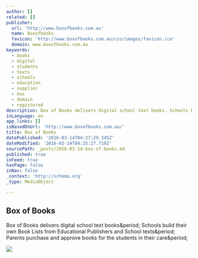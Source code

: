 ```yaml
---
author: []
related: []
publisher:
  url: 'http://www.boxofbooks.com.au'
  name: Boxofbooks
  favicon: 'http://www.boxofbooks.com.au/css/images/favicon.ico'
  domain: www.boxofbooks.com.au
keywords:
  - books
  - digital
  - students
  - texts
  - schools
  - education
  - supplier
  - box
  - domain
  - registered
description: Box of Books delivers digital school text books. Schools build their own Book Lists from Educational Publishers and School texts. Parents purchase and approve books for the students in their care.
inLanguage: en
app_links: []
isBasedOnUrl: 'http://www.boxofbooks.com.au/'
title: Box of Books
datePublished: '2016-03-14T04:27:29.345Z'
dateModified: '2016-03-14T04:25:27.719Z'
sourcePath: _posts/2016-03-14-box-of-books.md
published: true
inFeed: true
hasPage: false
inNav: false
_context: 'http://schema.org'
_type: MediaObject

---
```

<article style=""><h1>Box of Books</h1><p>Box of Books delivers digital school text books&amp;period; Schools build their own Book Lists from Educational Publishers and School texts&amp;period; Parents purchase and approve books for the students in their care&amp;period;</p><img src="http://www.boxofbooks.com.au/images/screenshot-2.jpg" /></article>